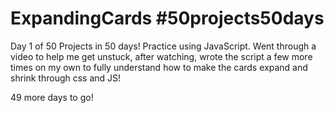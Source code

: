 # ExpandingCards #50projects50days

Day 1 of 50 Projects in 50 days! Practice using JavaScript. Went through a video to help me get unstuck, after watching, wrote the script a few more times on my own to fully understand how to make the cards expand and shrink through css and JS!

49 more days to go! 
